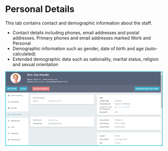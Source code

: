 Personal Details
==========

This tab contains contact and demographic information about the staff. 

-   Contact details including phones, email addresses and postal addresses. Primary phones and email addresses marked Work and Personal 
-   Demographic information such as gender, date of birth and age (auto-calculated) 
-   Extended demographic data such as nationality, marital status, religion and sexual orientation

![image](../img/image17.png)
